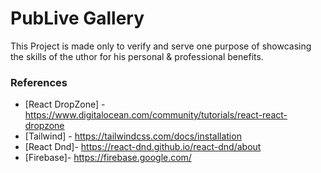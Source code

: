 # PubLive Gallery 
This Project is made only to verify and serve one purpose of showcasing the skills of the uthor for his personal & professional benefits.

### References
- [React DropZone] - https://www.digitalocean.com/community/tutorials/react-react-dropzone
- [Tailwind] - https://tailwindcss.com/docs/installation
- [React Dnd]- https://react-dnd.github.io/react-dnd/about
- [Firebase]- https://firebase.google.com/